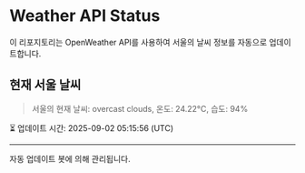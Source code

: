 
# Weather API Status

이 리포지토리는 OpenWeather API를 사용하여 서울의 날씨 정보를 자동으로 업데이트합니다.

## 현재 서울 날씨
> 서울의 현재 날씨: overcast clouds, 온도: 24.22°C, 습도: 94%

⏳ 업데이트 시간: 2025-09-02 05:15:56 (UTC)

---
자동 업데이트 봇에 의해 관리됩니다.

